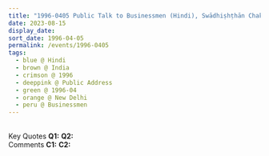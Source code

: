 ```yaml
---
title: "1996-0405 Public Talk to Businessmen (Hindi), Swādhiṣhṭhān Chakra, New Delhi, India"
date: 2023-08-15
display_date: 
sort_date: 1996-04-05
permalink: /events/1996-0405
tags:
  - blue @ Hindi
  - brown @ India
  - crimson @ 1996
  - deeppink @ Public Address
  - green @ 1996-04
  - orange @ New Delhi
  - peru @ Businessmen
---
```


<br>

<wave-list>
  <list-title color="DarkSeaGreen" width="55">Key Quotes</list-title>
  <list-item color="BlanchedAlmond" width="280"><b>Q1:</b> <i></i></list-item>
  <list-item color="Lavender" width="280"><b>Q2:</b> <i></i></list-item>
</wave-list>

<br>

<wave-list>
  <list-title color="DarkSeaGreen" width="55">Comments</list-title>
  <list-item color="BlanchedAlmond" width="280"><b>C1:</b> <i></i></list-item>
  <list-item color="Lavender" width="280"><b>C2:</b> <i></i></list-item>
</wave-list>